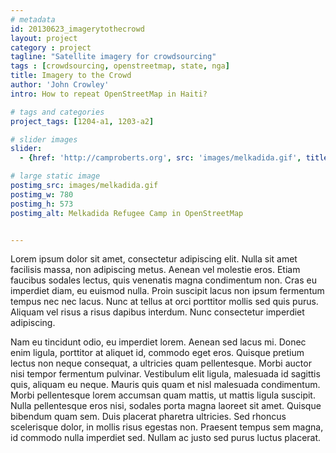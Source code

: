 ```yaml
---
# metadata
id: 20130623_imagerytothecrowd
layout: project
category : project
tagline: "Satellite imagery for crowdsourcing"
tags : [crowdsourcing, openstreetmap, state, nga]
title: Imagery to the Crowd
author: 'John Crowley'
intro: How to repeat OpenStreetMap in Haiti?

# tags and categories
project_tags: [1204-a1, 1203-a2]

# slider images
slider:
  - {href: 'http://camproberts.org', src: 'images/melkadida.gif', title: 'FOB', w: 800, h: 257, alt: 'circle'}

# large static image
postimg_src: images/melkadida.gif
postimg_w: 780
postimg_h: 573
postimg_alt: Melkadida Refugee Camp in OpenStreetMap


---
```


Lorem ipsum dolor sit amet, consectetur adipiscing elit. Nulla sit amet facilisis massa, non adipiscing metus. Aenean vel molestie eros. Etiam faucibus sodales lectus, quis venenatis magna condimentum non. Cras eu imperdiet diam, eu euismod nulla. Proin suscipit lacus non ipsum fermentum tempus nec nec lacus. Nunc at tellus at orci porttitor mollis sed quis purus. Aliquam vel risus a risus dapibus interdum. Nunc consectetur imperdiet adipiscing.

<!--more-->

Nam eu tincidunt odio, eu imperdiet lorem. Aenean sed lacus mi. Donec enim ligula, porttitor at aliquet id, commodo eget eros. Quisque pretium lectus non neque consequat, a ultricies quam pellentesque. Morbi auctor nisi tempor fermentum pulvinar. Vestibulum elit ligula, malesuada id sagittis quis, aliquam eu neque. Mauris quis quam et nisl malesuada condimentum. Morbi pellentesque lorem accumsan quam mattis, ut mattis ligula suscipit. Nulla pellentesque eros nisi, sodales porta magna laoreet sit amet. Quisque bibendum quam sem. Duis placerat pharetra ultricies. Sed rhoncus scelerisque dolor, in mollis risus egestas non. Praesent tempus sem magna, id commodo nulla imperdiet sed. Nullam ac justo sed purus luctus placerat.